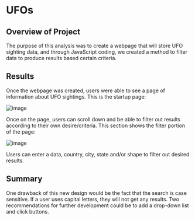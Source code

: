 # UFOs
## Overview of Project
  The purpose of this analysis was to create a webpage that will store UFO sighting data, and through JavaScript coding, we created a method to filter data to produce results based certain criteria. 
## Results
  Once the webpage was created, users were able to see a page of information about UFO sightings. This is the startup page:
  
  ![image](https://user-images.githubusercontent.com/100812515/169736172-1bb5a85e-e194-4085-8263-d78d013dfa67.png)

  Once on the page, users can scroll down and be able to filter out results according to their own desire/criteria. This section shows the filter portion of the page:
  
  ![image](https://user-images.githubusercontent.com/100812515/169736279-d6937578-12dd-44e8-b51c-eb7a2d68208a.png)

  Users can enter a data, country, city, state and/or shape to filter out desired results.
 
## Summary
  One drawback of this new design would be the fact that the search is case sensitive. If a user uses capital letters, they will not get any results. 
  Two recommendations for further development could be to add a drop-down list and click buttons.
